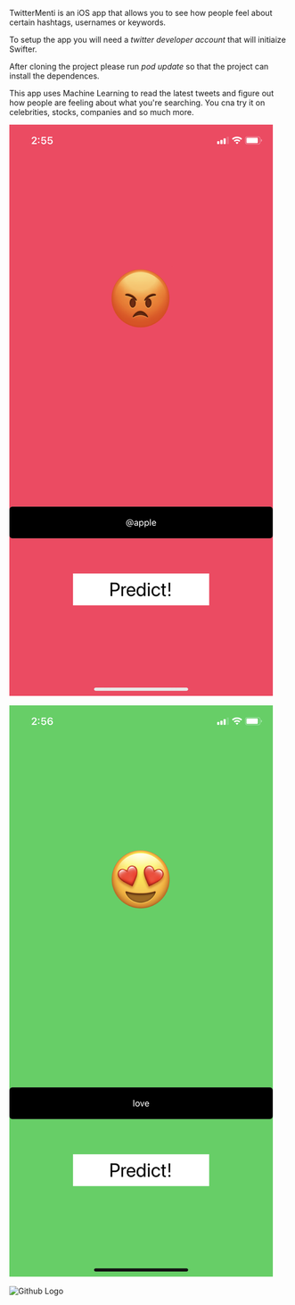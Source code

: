 TwitterMenti is an iOS app that allows you to see how people feel about certain hashtags, usernames or keywords.

To setup the app you will need a *twitter developer account* that will initiaize Swifter.

After cloning the project please run *pod update* so that the project can install the dependences.

This app uses Machine Learning to read the latest tweets and figure out how people are feeling about what you're searching. You cna try it on celebrities, stocks, companies and so much more.

![Github Logo](/Description/1.png)

![Github Logo](/Description/2.png)

![Github Logo](/Description31.png)
